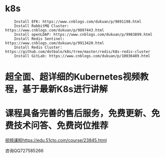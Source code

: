 # k8s
````
    Install EFK: https://www.cnblogs.com/dukuan/p/9891198.html
    Install RabbitMQ Cluster: https://www.cnblogs.com/dukuan/p/9897443.html
    Install openLDAP: https://www.cnblogs.com/dukuan/p/9983899.html
    Install Redis Sentinel: https://www.cnblogs.com/dukuan/p/9913420.html
    Install Redis Cluster: https://github.com/dotbalo/k8s/tree/master/redis/k8s-redis-cluster
    Install GitLab: https://www.cnblogs.com/dukuan/p/10036489.html
````


# 超全面、超详细的Kubernetes视频教程，基于最新K8s进行讲解
# 课程具备完善的售后服务，免费更新、免费技术问答、免费岗位推荐
[视频课程](https://edu.51cto.com/course/23845.html)https://edu.51cto.com/course/23845.html

咨询QQ727585266
